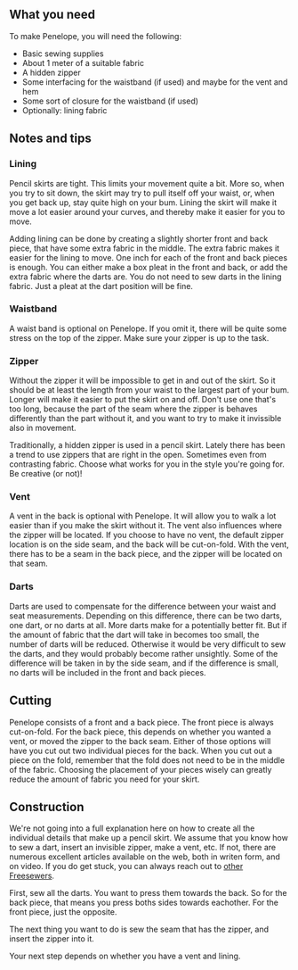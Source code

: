 ## What you need

To make Penelope, you will need the following:

  - Basic sewing supplies
  - About 1 meter of a suitable fabric 
  - A hidden zipper
  - Some interfacing for the waistband (if used) and maybe for the vent and hem
  - Some sort of closure for the waistband (if used)
  - Optionally: lining fabric

## Notes and tips

### Lining

Pencil skirts are tight. This limits your movement quite a bit. More so, when you 
try to sit down, the skirt may try to pull itself off your waist, or, when you get 
back up, stay quite high on your bum. Lining the skirt will make it move a lot
easier around your curves, and thereby make it easier for you to move. 

Adding lining can be done by creating a slightly shorter front and back piece, that 
have some extra fabric in the middle. The extra fabric makes it easier for the 
lining to move. One inch for each of the front and back pieces is enough. You can
either make a box pleat in the front and back, or add the extra fabric where the
darts are. You do not need to sew darts in the lining fabric. Just a pleat at the
dart position will be fine.

### Waistband

A waist band is optional on Penelope. If you omit it, there will be quite some stress
on the top of the zipper. Make sure your zipper is up to the task. 

### Zipper

Without the zipper it will be impossible to get in and out of the skirt. So it should
be at least the length from your waist to the largest part of your bum. Longer will
make it easier to put the skirt on and off. Don't use one that's too long, because the
part of the seam where the zipper is behaves differently than the part without it, and
you want to try to make it invissible also in movement.

Traditionally, a hidden zipper is used in a pencil skirt. Lately there has been a trend 
to use zippers that are right in the open. Sometimes even from contrasting fabric. 
Choose what works for you in the style you're going for. Be creative (or not)!

### Vent

A vent in the back is optional with Penelope. It will allow you to walk a lot easier 
than if you make the skirt without it. The vent also influences where the zipper will 
be located. If you choose to have no vent, the default zipper location is on the side
seam, and the back will be cut-on-fold. With the vent, there has to be a seam in the 
back piece, and the zipper will be located on that seam.

### Darts

Darts are used to compensate for the difference between your waist and seat measurements.
Depending on this difference, there can be two darts, one dart, or no darts at all. More
darts make for a potentially better fit. But if the amount of fabric that the dart will
take in becomes too small, the number of darts will be reduced. Otherwise it would be 
very difficult to sew the darts, and they would probably become rather unsightly. Some 
of the difference will be taken in by the side seam, and if the difference is small, no 
darts will be included in the front and back pieces.

## Cutting

Penelope consists of a front and a back piece. The front piece is always cut-on-fold. For
the back piece, this depends on whether you wanted a vent, or moved the zipper to the back
seam. Either of those options will have you cut out two individual pieces for the back. 
When you cut out a piece on the fold, remember that the fold does not need to be in the 
middle of the fabric. Choosing the placement of your pieces wisely can greatly reduce the
amount of fabric you need for your skirt.

## Construction

We're not going into a full explanation here on how to create all the individual details 
that make up a pencil skirt. We assume that you know how to sew a dart, insert an invisible 
zipper, make a vent, etc. If not, there are numerous excellent articles available on the 
web, both in writen form, and on video. If you do get stuck, you can always reach out to 
[other Freesewers](https://gitter.im/freesewing/help).

First, sew all the darts. You want to press them towards the back. So for the back piece, 
that means you press boths sides towards eachother. For the front piece, just the opposite.

The next thing you want to do is sew the seam that has the zipper, and insert the zipper 
into it. 

Your next step depends on whether you have a vent and lining.  
